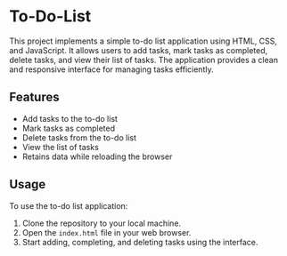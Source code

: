 # To-Do-List

This project implements a simple to-do list application using HTML, CSS, and JavaScript. It allows users to add tasks, mark tasks as completed, delete tasks, and view their list of tasks. The application provides a clean and responsive interface for managing tasks efficiently.

## Features

- Add tasks to the to-do list
- Mark tasks as completed
- Delete tasks from the to-do list
- View the list of tasks
- Retains data while reloading the browser

## Usage

To use the to-do list application:

1. Clone the repository to your local machine.
2. Open the `index.html` file in your web browser.
3. Start adding, completing, and deleting tasks using the interface.

